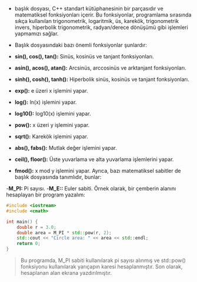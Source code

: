 - <cmath> başlık dosyası, C++ standart kütüphanesinin bir parçasıdır ve matematiksel fonksiyonları içerir. Bu fonksiyonlar, programlama sırasında sıkça kullanılan trigonometrik, logaritmik, üs, karekök, trigonometrik invers, hiperbolik trigonometrik, radyan/derece dönüşümü gibi işlemleri yapmamızı sağlar.

- Başlık dosyasındaki bazı önemli fonksiyonlar şunlardır:

- **sin(), cos(), tan():** Sinüs, kosinüs ve tanjant fonksiyonları.
- **asin(), acos(), atan():** Arcsinüs, arccosinüs ve arktanjant fonksiyonları.
- **sinh(), cosh(), tanh():** Hiperbolik sinüs, kosinüs ve tanjant fonksiyonları.
- **exp():** e üzeri x işlemini yapar.
- **log():** ln(x) işlemini yapar.
- **log10():** log10(x) işlemini yapar.
- **pow():** x üzeri y işlemini yapar.
- **sqrt():** Karekök işlemini yapar.
- **abs(), fabs():** Mutlak değer işlemini yapar.
- **ceil(), floor():** Üste yuvarlama ve alta yuvarlama işlemlerini yapar.
- **fmod():** x mod y işlemini yapar.
Ayrıca, bazı matematiksel sabitler de <cmath> başlık dosyasında tanımlıdır, bunlar:

-**M_PI:** Pi sayısı.
-**M_E::** Euler sabiti.
Örnek olarak, bir çemberin alanını hesaplayan bir program yazalım:

```CPP
#include <iostream>
#include <cmath>

int main() {
    double r = 3.0;
    double area = M_PI * std::pow(r, 2);
    std::cout << "Circle area: " << area << std::endl;
    return 0;
}

```
> Bu programda, M_PI sabiti kullanılarak pi sayısı alınmış ve std::pow() fonksiyonu kullanılarak yarıçapın karesi hesaplanmıştır. Son olarak, hesaplanan alan ekrana yazdırılmıştır.







